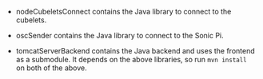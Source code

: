 * nodeCubeletsConnect contains the Java library to connect to the cubelets.

* oscSender contains the Java library to connect to the Sonic Pi.

* tomcatServerBackend contains the Java backend and uses the frontend as a submodule.
  It depends on the above libraries, so run `mvn install` on both of the above.
